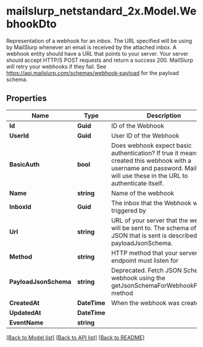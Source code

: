 # mailslurp_netstandard_2x.Model.WebhookDto
Representation of a webhook for an inbox. The URL specified will be using by MailSlurp whenever an email is received by the attached inbox. A webhook entity should have a URL that points to your server. Your server should accept HTTP/S POST requests and return a success 200. MailSlurp will retry your webhooks if they fail. See https://api.mailslurp.com/schemas/webhook-payload for the payload schema.

## Properties

Name | Type | Description | Notes
------------ | ------------- | ------------- | -------------
**Id** | **Guid** | ID of the Webhook | 
**UserId** | **Guid** | User ID of the Webhook | 
**BasicAuth** | **bool** | Does webhook expect basic authentication? If true it means you created this webhook with a username and password. MailSlurp will use these in the URL to authenticate itself. | 
**Name** | **string** | Name of the webhook | [optional] 
**InboxId** | **Guid** | The inbox that the Webhook will be triggered by | 
**Url** | **string** | URL of your server that the webhook will be sent to. The schema of the JSON that is sent is described by the payloadJsonSchema. | 
**Method** | **string** | HTTP method that your server endpoint must listen for | 
**PayloadJsonSchema** | **string** | Deprecated. Fetch JSON Schema for webhook using the getJsonSchemaForWebhookPayload method | 
**CreatedAt** | **DateTime** | When the webhook was created | 
**UpdatedAt** | **DateTime** |  | 
**EventName** | **string** |  | [optional] 

[[Back to Model list]](../README#documentation-for-models) [[Back to API list]](../README#documentation-for-api-endpoints) [[Back to README]](../README)

